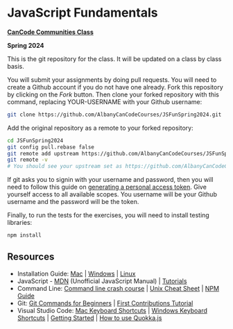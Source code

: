 # JavaScript Fundamentals

**[CanCode Communities Class](https://cancode.org/)**

**Spring 2024**

This is the git repository for the class. It will be updated on a class by class basis.

You will submit your assignments by doing pull requests. You will need to create a Github account if you do not have one already. Fork this repository by clicking on the _Fork_ button. Then clone your forked repository with this command, replacing YOUR-USERNAME with your Github username:

```bash
git clone https://github.com/AlbanyCanCodeCourses/JSFunSpring2024.git
```

Add the original repository as a remote to your forked repository:

```bash
cd JSFunSpring2024
git config pull.rebase false
git remote add upstream https://github.com/AlbanyCanCodeCourses/JSFunSpring2024.git
git remote -v
# You should see your upstream set as https://github.com/AlbanyCanCodeCourses/JSFunSpring2024.git
```

If git asks you to signin with your username and password, then you will need to follow this guide on [generating a personal access token](https://docs.github.com/en/authentication/keeping-your-account-and-data-secure/creating-a-personal-access-token#creating-a-personal-access-token-classic). Give yourself access to all available scopes. You username will be your Github username and the password will be the token.

Finally, to run the tests for the exercises, you will need to install testing libraries:

```bash
npm install
```

## Resources

- Installation Guide: [Mac](docs/InstallationGuideMac.md) | [Windows](docs/InstallationGuideWindows.md) | [Linux](docs/InstallationGuideLinuxAndNVM.md)
- JavaScript - [MDN](https://developer.mozilla.org/en-US/) (Unofficial JavaScript Manual) | [Tutorials](https://javascript.info/)
- Command Line: [Command line crash course](https://developer.mozilla.org/en-US/docs/Learn/Tools_and_testing/Understanding_client-side_tools/Command_line) | [Unix Cheat Sheet](https://www.guru99.com/linux-commands-cheat-sheet.html) | [NPM Guide](https://nodesource.com/blog/an-absolute-beginners-guide-to-using-npm/)
- Git: [Git Commands for Beginners](http://rogerdudler.github.io/git-guide/) | [First Contributions Tutorial](https://github.com/firstcontributions/first-contributions)
- Visual Studio Code: [Mac Keyboard Shortcuts](https://code.visualstudio.com/shortcuts/keyboard-shortcuts-macos.pdf) | [Windows Keyboard Shortcuts](https://code.visualstudio.com/shortcuts/keyboard-shortcuts-windows.pdf) | [Getting Started](https://code.visualstudio.com/docs/getstarted/introvideos) | [How to use Quokka.js](https://debug.to/1441/quokka-js-extension-for-visual-studio-code)
